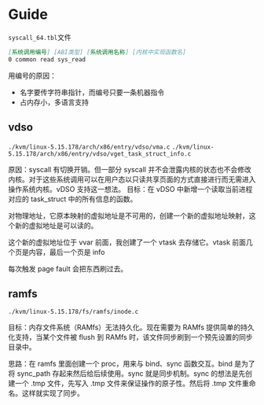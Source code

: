 # Guide

`syscall_64.tbl`文件

```markdown
[系统调用编号] [ABI类型] [系统调用名称] [内核中实现函数名]
0 common read sys_read
```

用编号的原因：

- 名字要传字符串指针，而编号只要一条机器指令
- 占内存小，多语言支持

## vdso

`./kvm/linux-5.15.178/arch/x86/entry/vdso/vma.c`
`./kvm/linux-5.15.178/arch/x86/entry/vdso/vget_task_struct_info.c`

原因：syscall 有切换开销。但一部分 syscall 并不会泄露内核的状态也不会修改内核。对于这些系统调用可以在用户态以只读共享页面的方式直接进行而无需进入操作系统内核。vDSO 支持这一想法。
目标：在 vDSO 中新增一个读取当前进程对应的 task_struct 中的所有信息的函数。

对物理地址，它原本映射的虚拟地址是不可用的，创建一个新的虚拟地址映射，这个新的虚拟地址是可以读的。

这个新的虚拟地址位于 vvar 前面，我创建了一个 vtask 去存储它。vtask 前面几个页是内容，最后一个页是 info

每次触发 page fault 会把东西刷过去。

## ramfs

`./kvm/linux-5.15.178/fs/ramfs/inode.c`

目标：内存文件系统（RAMfs）无法持久化。现在需要为 RAMfs 提供简单的持久化支持，当某个文件被 flush 到 RAMfs 时，该文件同步刷到一个预先设置的同步目录中。

思路：在 ramfs 里面创建一个 proc，用来与 bind、sync 函数交互。bind 是为了将 sync_path 存起来然后给后续使用。sync 就是同步机制。sync 的想法是先创建一个 .tmp 文件，先写入 .tmp 文件来保证操作的原子性。然后将 .tmp 文件重命名。这样就实现了同步。

